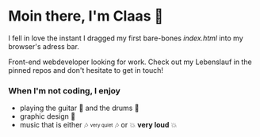 # Moin there, I'm Claas :wave:

I fell in love the instant I dragged my first bare-bones <i>index.html</i> into my browser's adress bar. <br>

Front-end webdeveloper looking for work. Check out my Lebenslauf in the pinned repos and don't hesitate to get in touch!


### When I'm not coding, I enjoy
- playing the guitar :guitar: and the drums :drum:
- graphic design :art:
- music that is either :notes: <sub><sup>very quiet</sup></sub> :notes: or :boom: <strong>very loud</strong> :boom:
